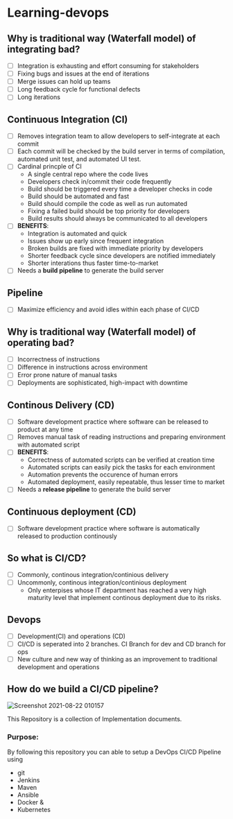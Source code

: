 # Learning-devops

## Why is traditional way (Waterfall model) of integrating bad? 
- [ ] Integration is exhausting and effort consuming for stakeholders
- [ ] Fixing bugs and issues at the end of iterations
- [ ] Merge issues can hold up teams
- [ ] Long feedback cycle for functional defects
- [ ] Long iterations
## Continuous Integration (CI)
- [ ] Removes integration team to allow developers to self-integrate at each commit
- [ ] Each commit will be checked by the build server in terms of compilation, automated unit test, and automated UI test.
- [ ] Cardinal princple of CI
  * A single central repo where the code lives
  * Developers check in/commit their code frequently
  * Build should be triggered every time a developer checks in code
  * Build should be automated and fast
  * Build should compile the code as well as run automated
  * Fixing a failed build should be top priority for developers
  * Build results should always be communicated to all developers
- [ ] **BENEFITS**:
  * Integration is automated and quick
  * Issues show up early since frequent integration
  * Broken builds are fixed with immediate priority by developers
  * Shorter feedback cycle since developers are notified immediately
  * Shorter interations thus faster time-to-market
- [ ] Needs a **build pipeline** to generate the build server
## Pipeline
- [ ] Maximize efficiency and avoid idles within each phase of CI/CD

## Why is traditional way (Waterfall model) of operating bad? 
- [ ] Incorrectness of instructions
- [ ] Difference in instructions across environment
- [ ] Error prone nature of manual tasks
- [ ] Deployments are sophisticated, high-impact with downtime
## Continous Delivery (CD)
- [ ] Software development practice where software can be released to product at any time
- [ ] Removes manual task of reading instructions and preparing environment with automated script
- [ ] **BENEFITS**:
  * Correctness of automated scripts can be verified at creation time
  * Automated scripts can easily pick the tasks for each environment
  * Automation prevents the occurence of human errors
  * Automated deployment, easily repeatable, thus lesser time to market
- [ ] Needs a **release pipeline** to generate the build server
## Continuous deployment (CD)
- [ ] Software development practice where software is automatically released to production continously

## So what is CI/CD?
- [ ] Commonly, continous integration/continious delivery
- [ ] Uncommonly, continous integration/continious deployment
  * Only enterpises whose IT department has reached a very high maturity level that implement continous deployment due to its risks.
## Devops
- [ ] Development(CI) and operations (CD)
- [ ] CI/CD is seperated into 2 branches. CI Branch for dev and CD branch for ops
- [ ] New culture and new way of thinking as an improvement to traditional development and operations
## How do we build a CI/CD pipeline?
![Screenshot 2021-08-22 010157](https://user-images.githubusercontent.com/78957509/130371615-05a6ee3d-92b1-4df3-9329-8c200f15c9b2.png)

This Repository is a collection of Implementation documents. 

### Purpose:
By following this repository you can able to setup a DevOps CI/CD Pipeline using
- git
- Jenkins
- Maven
- Ansible
- Docker &
- Kubernetes

